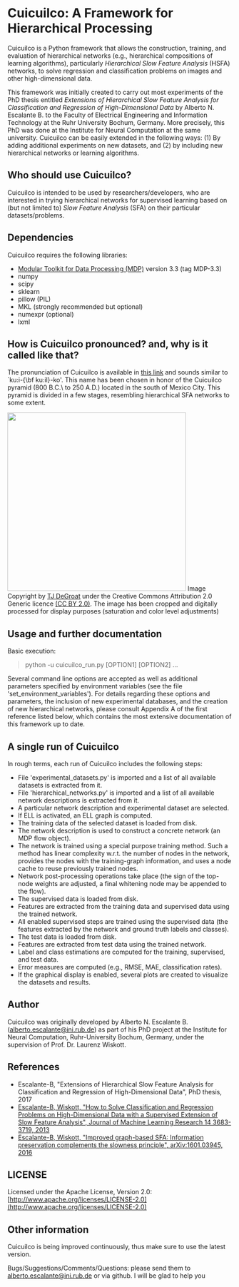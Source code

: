 # Cuicuilco: A Framework for Hierarchical Processing

Cuicuilco is a Python framework that allows the construction, training, and evaluation of hierarchical networks (e.g., hierarchical compositions of learning algorithms), particularly *Hierarchical Slow Feature Analysis* (HSFA) networks, to solve regression and classification problems on images and other high-dimensional data. 

This framework was initially created to carry out most experiments of the PhD thesis entitled *Extensions of Hierarchical Slow Feature Analysis for Classification and Regression of High-Dimensional Data* by Alberto N. Escalante B. to the Faculty of Electrical Engineering and Information Technology at the Ruhr University Bochum, Germany. More precisely, this PhD was done at the Institute for Neural Computation at the same university. 
Cuicuilco can be easily extended in the following ways: (1) By adding additional experiments on new datasets, and (2) by including new hierarchical networks or learning algorithms. 


## Who should use Cuicuilco?
Cuicuilco is intended to be used by researchers/developers, who are interested in trying hierarchical networks for supervised learning based on (but not limited to) *Slow Feature Analysis* (SFA) on their particular datasets/problems. 

## Dependencies
Cuicuilco requires the following libraries:
* [Modular Toolkit for Data Processing (MDP)](https://github.com/mdp-toolkit/mdp-toolkit) version 3.3 (tag MDP-3.3)
* numpy
* scipy
* sklearn
* pillow (PIL)
* MKL (strongly recommended but optional)
* numexpr (optional)
* lxml

## How is Cuicuilco pronounced? and, why is it called like that?
The pronunciation of Cuicuilco is available in [this link](http://es.forvo.com/word/cuicuilco/) and sounds similar to `ku:i-{\bf ku:il}-ko'.
This name has been chosen in honor of the Cuicuilco pyramid (800 B.C.\ to 250 A.D.) located in the south of Mexico City. This pyramid is divided in a few stages, resembling hierarchical SFA networks to some extent.

<img src="site_images/Cuiculco.jpg" width="400"/> Image Copyright by [TJ DeGroat](https://www.flickr.com/photos/tjdegroat/18800899800/)  under the Creative Commons Attribution 2.0 Generic licence [(CC BY 2.0)](https://creativecommons.org/licenses/by/2.0/). The image has been cropped and digitally processed for display purposes (saturation and color level adjustments)


## Usage and further documentation
Basic execution:
  > python -u cuicuilco_run.py [OPTION1] [OPTION2] ...

Several command line options are accepted as well as additional parameters specified by environment variables (see the file 'set_environment_variables'). For details regarding these options and parameters, the inclusion of new experimental databases, and the creation of new hierarchical networks, please consult Appendix A of the first reference listed below, which contains the most extensive documentation of this framework up to date.

## A single run of Cuicuilco
In rough terms, each run of Cuicuilco includes the following steps:
* File 'experimental_datasets.py' is imported and a list of all available datasets is extracted from it.
* File 'hierarchical_networks.py' is imported and a list of all available network descriptions is extracted from it.
* A particular network description and experimental dataset are selected. 
* If ELL is activated, an ELL graph is computed.
* The training data of the selected dataset is loaded from disk. 
* The network description is used to construct a concrete network (an MDP flow object). 
* The network is trained using a special purpose training method. Such a method has linear complexity w.r.t. the number of nodes in the network, provides the nodes with the training-graph information, and uses a node cache to reuse previously trained nodes. 
* Network post-processing operations take place (the sign of the top-node weights are adjusted, a final whitening node may be appended to the flow). 
* The supervised data is loaded from disk. 
* Features are extracted from the training data and supervised data using the trained network. 
* All enabled supervised steps are trained using the supervised data (the features extracted by the network and ground truth labels and classes). 
* The test data is loaded from disk.
* Features are extracted from test data using the trained network. 
* Label and class estimations are computed for the training, supervised, and test data.
* Error measures are computed (e.g., RMSE, MAE, classification rates). 
* If the graphical display is enabled, several plots are created to visualize the datasets and results.


## Author
Cuicuilco was originally developed by Alberto N. Escalante B. (alberto.escalante@ini.rub.de) as part of his PhD project at the Institute for Neural Computation, Ruhr-University Bochum, Germany, under the supervision of Prof. Dr. Laurenz Wiskott.

## References
* Escalante-B, "Extensions of Hierarchical Slow Feature Analysis for Classification and Regression of High-Dimensional Data", PhD thesis, 2017
* [Escalante-B, Wiskott, "How to Solve Classification and Regression Problems on High-Dimensional Data with a Supervised Extension of Slow Feature Analysis", Journal of Machine Learning Research 14 3683-3719, 2013](http://www.jmlr.org/papers/volume14/escalante13a/escalante13a.pdf)
* [Escalante-B, Wiskott, "Improved graph-based SFA: Information preservation complements the slowness principle", arXiv:1601.03945, 2016](https://arxiv.org/abs/1601.03945)

## LICENSE
Licensed under the Apache License, Version 2.0: [http://www.apache.org/licenses/LICENSE-2.0](http://www.apache.org/licenses/LICENSE-2.0)

## Other information
Cuicuilco is being improved continuously, thus make sure to use the latest version.

Bugs/Suggestions/Comments/Questions: please send them to alberto.escalante@ini.rub.de or via github.
I will be glad to help you
